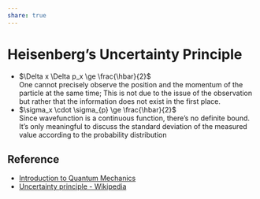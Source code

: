 ```yaml
---  
share: true  
---  
```

# Heisenberg’s Uncertainty Principle  
  
- $\Delta x \Delta p_x \ge \frac{\hbar}{2}​$    
  One cannot precisely observe the position and the momentum of the particle at the same time; This is not due to the issue of the observation but rather that the information does not exist in the first place.  
- $\sigma_x \cdot \sigma_{p} \ge \frac{\hbar}{2}$    
  Since wavefunction is a continuous function, there’s no definite bound. It’s only meaningful to discuss the standard deviation of the measured value according to the probability distribution  
  
## Reference  
  
- [Introduction to Quantum Mechanics](../../../L0%20-%20Summary/SCCH105%20-%20General%20Chemistry/Introduction%20to%20Quantum%20Mechanics.md#)  
- [Uncertainty principle - Wikipedia](https://en.wikipedia.org/wiki/Uncertainty_principle)  
